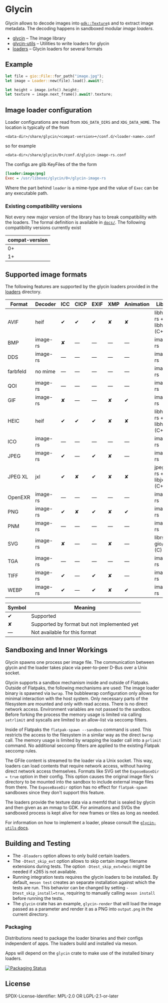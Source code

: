# Glycin

Glycin allows to decode images into [`gdk::Texture`](https://gtk-rs.org/gtk4-rs/stable/latest/docs/gdk4/struct.Texture.html)s and to extract image metadata.
The decoding happens in sandboxed modular *image loaders*.

- [glycin](glycin) – The image library
- [glycin-utils](glycin-utils) – Utilities to write loaders for glycin
- [loaders](loaders) – Glycin loaders for several formats

## Example

```rust
let file = gio::File::for_path("image.jpg");
let image = Loader::new(file).load().await?;

let height = image.info().height;
let texture = image.next_frame().await?.texture;
```

## Image loader configuration

Loader configurations are read from `XDG_DATA_DIRS` and `XDG_DATA_HOME`. The location is typically of the from

```
<data-dir>/share/glycin/<compat-version>+/conf.d/<loader-name>.conf
```

so for example

```
<data-dir>/share/glycin/0+/conf.d/glyicn-image-rs.conf
```

The configs are glib KeyFiles of the the form

```ini
[loader:image/png]
Exec = /usr/libexec/glycin/0+/glycin-image-rs
```

Where the part behind `loader` is a mime-type and the value of `Exec` can be any executable path.

### Existing compatibility versions

Not every new major version of the library has to break compatibility with the loaders. The formal definition is available in [`docs/`](docs/). The following compatibility versions currently exist

| compat-version |
|----------------|
| 0+ |
| 1+ |

## Supported image formats

The following features are supported by the glycin loaders provided in the [loaders](loaders) directory.

| Format   | Decoder  | ICC | CICP | EXIF | XMP | Animation | Library                    |
|----------|----------|-----|------|------|-----|-----------|----------------------------|
| AVIF     | heif     | ✔   | ✔    | ✔    | ✘   | ✘         | libheif-rs + libheif (C++) |
| BMP      | image-rs | ✘   | —    | —    | —   | —         | image-rs                   |
| DDS      | image-rs | —   | —    | —    | —   | —         | image-rs                   |
| farbfeld | no mime  | —   | —    | —    | —   | —         | image-rs                   |
| QOI      | image-rs | —   | —    | —    | —   | —         | image-rs                   |
| GIF      | image-rs | ✘   | —    | —    | ✘   | ✔         | image-rs                   |
| HEIC     | heif     | ✔   | ✔    | ✔    | ✘   | ✘         | libheif-rs + libheif (C++) |
| ICO      | image-rs | —   | —    | —    | —   | —         | image-rs                   |
| JPEG     | image-rs | ✔   | —    | ✔    | ✘   | —         | image-rs                   |
| JPEG XL  | jxl      | ✔   | ✘    | ✔    | ✘   | ✘         | jpegxl-rs + libjxl (C++)   |
| OpenEXR  | image-rs | —   | —    | —    | —   | —         | image-rs                   |
| PNG      | image-rs | ✔   | ✘    | ✔    | ✘   | ✔         | image-rs                   |
| PNM      | image-rs | —   | —    | —    | —   | —         | image-rs                   |
| SVG      | image-rs | ✘   | —    | —    | ✘   | —         | librsvg + gio/cairo (C)    |
| TGA      | image-rs | —   | —    | —    | —   | —         | image-rs                   |
| TIFF     | image-rs | ✔   | —    | ✔    | ✘   | —         | image-rs                   |
| WEBP     | image-rs | ✔   | —    | ✔    | ✘   | ✔         | image-rs                   |

| Symbol | Meaning                                     |
|--------|---------------------------------------------|
| ✔      | Supported                                   |
| ✘      | Supported by format but not implemented yet |
| —      | Not available for this format               |

## Sandboxing and Inner Workings

Glycin spawns one process per image file. The communication between glycin and the loader takes place via peer-to-peer D-Bus over a Unix socket.

Glycin supports a sandbox mechanism inside and outside of Flatpaks. Outside of Flatpaks, the following mechanisms are used: The image loader binary is spawned via `bwrap`. The bubblewrap configuration only allows for minimal interaction with the host system. Only necessary parts of the filesystem are mounted and only with read access. There is no direct network access. Environment variables are not passed to the sandbox. Before forking the process the memory usage is limited via calling `setrlimit` and syscalls are limited to an allow-list via seccomp filters.

Inside of Flatpaks the `flatpak-spawn --sandbox` command is used. This restricts the access to the filesystem in a similar way as the direct `bwrap` call. The memory usage is limited by wrapping the loader call into a `prlimit` command. No additional seccomp filters are applied to the existing Flatpak seccomp rules.

The GFile content is streamed to the loader via a Unix socket. This way, loaders can load contents that require network access, without having direct network access themselves. Formats like SVG set the `ExposeBaseDir = true` option in their config. This option causes the original image file's directory to be mounted into the sandbox to include external image files from there. The `ExposeBaseDir` option has no effect for `flatpak-spawn` sandboxes since they don't support this feature.

The loaders provide the texture data via a memfd that is sealed by glycin and then given as an mmap to GDK. For animations and SVGs the sandboxed process is kept alive for new frames or tiles as long as needed.

For information on how to implement a loader, please consult the [`glycin-utils` docs](https://docs.rs/glycin-utils/).

## Building and Testing

- The `-Dloaders` option allows to only build certain loaders.
- The `-Dtest_skip_ext` option allows to skip certain image filename extensions during tests. The option `-Dtest_skip_ext=heic` might be needed if x265 is not available.
- Running integration tests requires the glycin loaders to be installed. By default, `meson test` creates an separate installation against which the tests are run. This behavior can be changed by setting `-Dtest_skip_install=true`, requiring to manually calling `meson install` before running the tests.
- The `glycin` crate has an example, `glycin-render` that will load the image passed as a parameter and render it as a PNG into `output.png` in the current directory.

### Packaging

Distributions need to package the loader binaries and their configs independent of apps. The loaders build and installed via meson.

Apps will depend on the `glycin` crate to make use of the installed binary loaders.

[![Packaging Status](https://repology.org/badge/vertical-allrepos/glycin-loaders.svg?exclude_unsupported=1&header=)](https://repology.org/project/glycin-loaders/versions)

## License

SPDX-License-Identifier: MPL-2.0 OR LGPL-2.1-or-later
